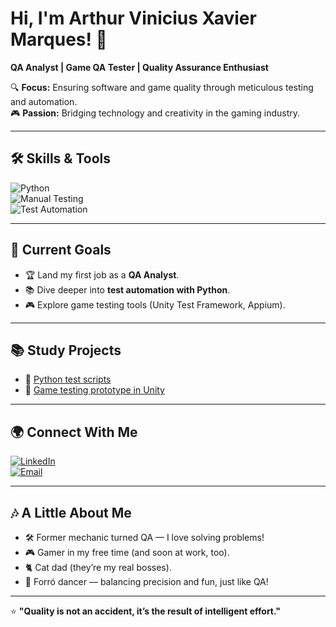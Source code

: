 # Hi, I'm Arthur Vinicius Xavier Marques! 👋  
**QA Analyst | Game QA Tester | Quality Assurance Enthusiast**  

🔍 **Focus:** Ensuring software and game quality through meticulous testing and automation.  
🎮 **Passion:** Bridging technology and creativity in the gaming industry.  

---

## 🛠️ Skills & Tools  
![Python](https://img.shields.io/badge/-Python-3776AB?logo=python&logoColor=white)   
![Manual Testing](https://img.shields.io/badge/-Manual%20Testing-FFD43B?logo=testrail&logoColor=black)  
![Test Automation](https://img.shields.io/badge/-Automation-25A162?logo=selenium&logoColor=white)  

---

## 🎯 Current Goals  
- 🏆 Land my first job as a **QA Analyst**.  
- 📚 Dive deeper into **test automation with Python**.  
- 🎮 Explore game testing tools (Unity Test Framework, Appium).  

---

## 📚 Study Projects  
- 🐍 [Python test scripts](link)  
- 🎲 [Game testing prototype in Unity](link)  

---

## 🌍 Connect With Me  
[![LinkedIn](https://img.shields.io/badge/-LinkedIn-0077B5?logo=linkedin&logoColor=white)](https://linkedin.com/in/arthur-vinicius-marques/)  
[![Email](https://img.shields.io/badge/-Email-0078D4?logo=microsoft-outlook&logoColor=white)](mailto:arthur_xavier@outlook.com.br)  

---

## 🎶 A Little About Me  
- 🛠️ Former mechanic turned QA — I love solving problems!  
- 🎮 Gamer in my free time (and soon at work, too).  
- 🐈 Cat dad (they’re my real bosses).  
- 💃 Forró dancer — balancing precision and fun, just like QA!  

---

⭐ **"Quality is not an accident, it’s the result of intelligent effort."**  
